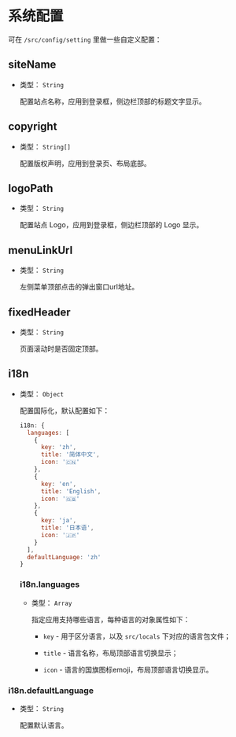 # 系统配置

可在 `/src/config/setting` 里做一些自定义配置：

## siteName

- 类型： `String`

  配置站点名称，应用到登录框，侧边栏顶部的标题文字显示。

## copyright

- 类型： `String[]`

  配置版权声明，应用到登录页、布局底部。

## logoPath

- 类型： `String`

  配置站点 Logo，应用到登录框，侧边栏顶部的 Logo 显示。

## menuLinkUrl

- 类型： `String`

  左侧菜单顶部点击的弹出窗口url地址。

## fixedHeader

- 类型： `String`

  页面滚动时是否固定顶部。


## i18n

- 类型： `Object`

  配置国际化，默认配置如下：

  ```javascript
  i18n: {
    languages: [
      {
        key: 'zh',
        title: '简体中文',
        icon: '🇨🇳'
      },
      {
        key: 'en',
        title: 'English',
        icon: '🇬🇧'
      },
      {
        key: 'ja',
        title: '日本语',
        icon: '🇯🇵'
      }
    ],
    defaultLanguage: 'zh'
  }
  ```

  ### i18n.languages

  - 类型： `Array`

    指定应用支持哪些语言，每种语言的对象属性如下：

    - `key` - 用于区分语言，以及 `src/locals` 下对应的语言包文件；

    - `title` - 语言名称，布局顶部语言切换显示；

    - `icon` - 语言的国旗图标emoji，布局顶部语言切换显示。

 ### i18n.defaultLanguage
   
   - 类型： `String`

        配置默认语言。
